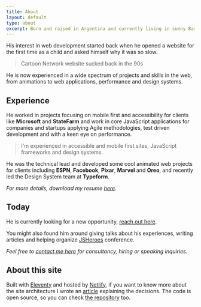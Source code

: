 ```yaml
---
title: About
layout: default
type: about
excerpt: Born and raised in Argentina and currently living in sunny Barcelona.
---
```


His interest in web development started back when he opened a website for the first time as a child and asked himself why it was so slow.

> Cartoon Network website sucked back in the 90s

He is now experienced in a wide spectrum of projects and skills in the web, from animations to web applications, performance and design systems.

## Experience

He worked in projects focusing on mobile first and accessibility for clients like **Microsoft** and **StateFarm** and work in core JavaScript applications for companies and startups applying Agile methodologies, test driven development and with a keen eye on performance.

> I'm experienced in accessible and mobile first sites, JavaScript frameworks and&nbsp;design systems.

He was the technical lead and developed some cool animated web projects for clients including **ESPN**, **Facebook**, **Pixar**, **Marvel** and **Oreo**, and recently led the Design System team at **Typeform**.

_For more details, download my resume <a download target="_blank" href="https://drive.google.com/file/d/1Dal1FrgqJ-unPpRUYLBeETAACrMtsPOj/view?usp=sharing">here</a>._

## Today

He is currently looking for a new opportunity, [reach out here](mailto:jmenichelli@gmail.com).

You might also found him around giving talks about his experiences, writing articles and helping organize [JSHeroes](//jsheroes.io) conference.

_Feel free to [contact me here](mailto:jmenichelli@gmail.com) for consultancy, hiring or speaking inquiries._

## About this site

Built with [Eleventy](//11ty.io) and hosted by [Netlify](//netlify.com), if you want to know more about the site architecture I wrote an [article](/2019/05/new-site-who-dis/) explaining the decisions. The code is open source, so you can check [the repository](//github.com/jeremenichelli/personal-site) too.
